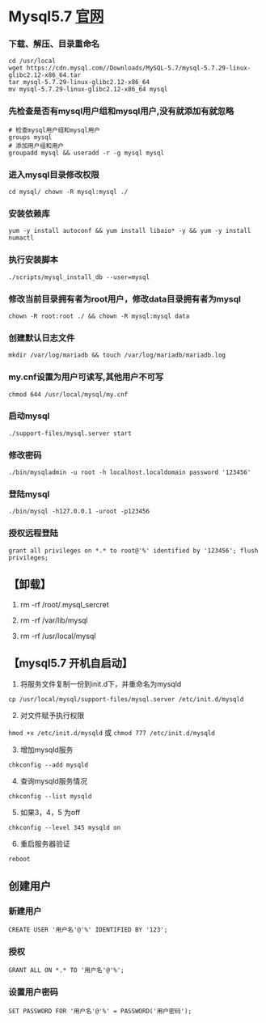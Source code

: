 # Mysql5.7 [官网](https://dev.mysql.com/downloads/mysql/)
### 下载、解压、目录重命名
```
cd /usr/local
wget https://cdn.mysql.com//Downloads/MySQL-5.7/mysql-5.7.29-linux-glibc2.12-x86_64.tar
tar mysql-5.7.29-linux-glibc2.12-x86_64
mv mysql-5.7.29-linux-glibc2.12-x86_64 mysql
```

### 先检查是否有mysql用户组和mysql用户,没有就添加有就忽略
```
# 检查mysql用户组和mysql用户
groups mysql
# 添加用户组和用户
groupadd mysql && useradd -r -g mysql mysql
```

### 进入mysql目录修改权限
`cd mysql/ chown -R mysql:mysql ./`

### 安装依赖库   
`yum -y install autoconf && yum install libaio* -y && yum -y install numactl`

### 执行安装脚本
`./scripts/mysql_install_db --user=mysql`

### 修改当前目录拥有者为root用户，修改data目录拥有者为mysql
`chown -R root:root ./ && chown -R mysql:mysql data`

### 创建默认日志文件
`mkdir /var/log/mariadb && touch /var/log/mariadb/mariadb.log`

### my.cnf设置为用户可读写,其他用户不可写
`chmod 644 /usr/local/mysql/my.cnf`

### 启动mysql  
`./support-files/mysql.server start`

### 修改密码    
`./bin/mysqladmin -u root -h localhost.localdomain password '123456'`

### 登陆mysql   
`./bin/mysql -h127.0.0.1 -uroot -p123456`

### 授权远程登陆   
`grant all privileges on *.* to root@'%' identified by '123456'; flush privileges;`

## 【卸载】

1. rm -rf /root/.mysql_sercret  

2. rm -rf /var/lib/mysql

3. rm -rf /usr/local/mysql

## 【mysql5.7 开机自启动】

1. 将服务文件复制一份到init.d下，并重命名为mysqld 

`cp /usr/local/mysql/support-files/mysql.server /etc/init.d/mysqld`

2. 对文件赋予执行权限 

`hmod +x /etc/init.d/mysqld` 或 `chmod 777 /etc/init.d/mysqld`

3. 增加mysqld服务

`chkconfig --add mysqld`

4. 查询mysqld服务情况

`chkconfig --list mysqld`

5. 如果3，4，5 为off

`chkconfig --level 345 mysqld on`

6. 重启服务器验证

`reboot`

## 创建用户
### 新建用户
`CREATE USER '用户名'@'%' IDENTIFIED BY '123';`
### 授权
`GRANT ALL ON *.* TO '用户名'@'%';`
### 设置用户密码
`SET PASSWORD FOR '用户名'@'%' = PASSWORD('用户密码');`
